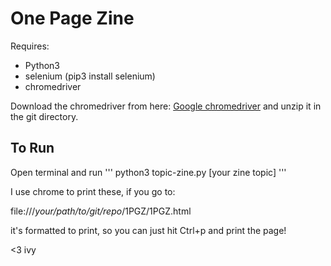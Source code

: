 # One Page Zine

Requires:
- Python3
- selenium (pip3 install selenium)
- chromedriver
  
Download the chromedriver from here:
[Google chromedriver](https://chromedriver.storage.googleapis.com/index.html?path=2.27/)
and unzip it in the git directory.

## To Run
Open terminal and run
'''
python3 topic-zine.py [your zine topic]
'''

I use chrome to print these, if you go to:

file:///*your/path/to/git/repo*/1PGZ/1PGZ.html

it's formatted to print, so you can just hit Ctrl+p and print the page!

<3 ivy
